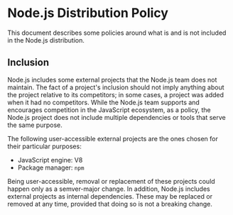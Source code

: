 # Node.js Distribution Policy

This document describes some policies around what is and is not included in the
Node.js distribution.

## Inclusion

Node.js includes some external projects that the Node.js team does not maintain.
The fact of a project's inclusion should not imply anything about the project
relative to its competitors; in some cases, a project was added when it had no
competitors. While the Node.js team supports and encourages competition in the
JavaScript ecosystem, as a policy, the Node.js project does not include multiple
dependencies or tools that serve the same purpose.

The following user-accessible external projects are the ones chosen for their
particular purposes:

* JavaScript engine: V8
* Package manager: `npm`

Being user-accessible, removal or replacement of these projects could happen
only as a semver-major change. In addition, Node.js includes external projects
as internal dependencies. These may be replaced or removed at any time, provided
that doing so is not a breaking change.
